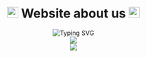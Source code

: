 <div align="center">
<h1> <img src="https://raw.githubusercontent.com/Tarikul-Islam-Anik/Animated-Fluent-Emojis/master/Emojis/Smilies/Ghost.png" alt="Ghost" width="25" height="25" /> Website about us <img src="https://raw.githubusercontent.com/Tarikul-Islam-Anik/Animated-Fluent-Emojis/master/Emojis/Smilies/Ghost.png" alt="Ghost" width="25" height="25" /></h1>
</div>

<div align="center">
  <img src="https://readme-typing-svg.herokuapp.com?font=Fira+Code&size=24&duration=4000&color=F75C7E&center=true&vCenter=true&width=500&lines=We're+Computer+Science+Students..;Welcome+to+About+us+Profile!" alt="Typing SVG" />
</div>

<div align="center">
<img src="https://static.wikia.nocookie.net/zenless-zone-zero/images/b/bb/Bangboo_Net_Loading.gif/revision/latest?cb=20220520004736">


<div align="center">
<img src="https://media.tenor.com/NjEidW6uEjsAAAAM/the-shiggy-wiggy-shiggy.gif">
